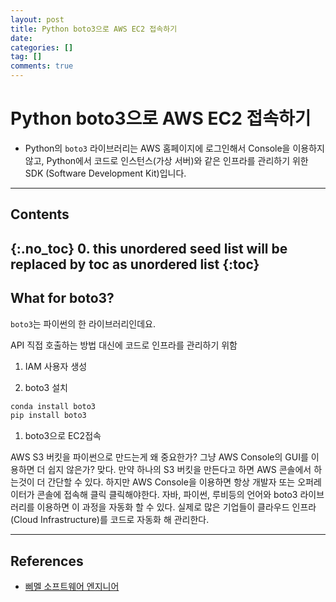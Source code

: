 ```yaml
---
layout: post
title: Python boto3으로 AWS EC2 접속하기
date:
categories: []
tag: []
comments: true
---
```

#  Python boto3으로 AWS EC2 접속하기

* Python의 `boto3` 라이브러리는 AWS 홈페이지에 로그인해서 Console을 이용하지 않고, 
Python에서 코드로 인스턴스(가상 서버)와 같은 인프라를 관리하기 위한 SDK (Software Development Kit)입니다.
 
---
## **Contents**
{:.no_toc}
0. this unordered seed list will be replaced by toc as unordered list
{:toc}
---

## What for boto3?

`boto3`는 파이썬의 한 라이브러리인데요. 

API 직접 호출하는 방법 대신에 코드로 인프라를 관리하기 위함 


1. IAM 사용자 생성
 

2. boto3 설치

~~~python
conda install boto3
pip install boto3
~~~

1. boto3으로 EC2접속

AWS S3 버킷을 파이썬으로 만드는게 왜 중요한가? 그냥 AWS Console의 GUI를 이용하면 더 쉽지 않은가? 맞다. 만약 하나의 S3 버킷을 만든다고 하면 AWS 콘솔에서 하는것이 더 간단할 수 있다. 하지만 AWS Console을 이용하면 항상 개발자 또는 오퍼레이터가 콘솔에 접속해 클릭 클릭해야한다. 자바, 파이썬, 루비등의 언어와 boto3 라이브러리를 이용하면 이 과정을 자동화 할 수 있다. 실제로 많은 기업들이 클라우드 인프라(Cloud Infrastructure)를 코드로 자동화 해 관리한다.

---
## **References**
* [삐멜 소프트웨어 엔지니어](https://imasoftwareengineer.tistory.com/98 )